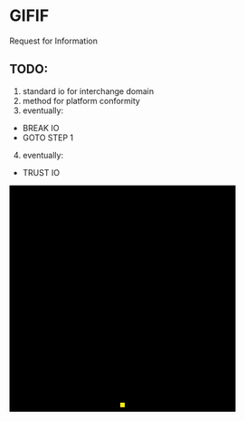 # GIFIF
Request for Information

## TODO:
1. standard io for interchange domain
2. method for platform conformity
3. eventually:
- BREAK IO
- GOTO STEP 1
4. eventually:
- TRUST IO


![Pascal's Triangle](https://github.com/jradd/public/blob/master/pascals.gif)

